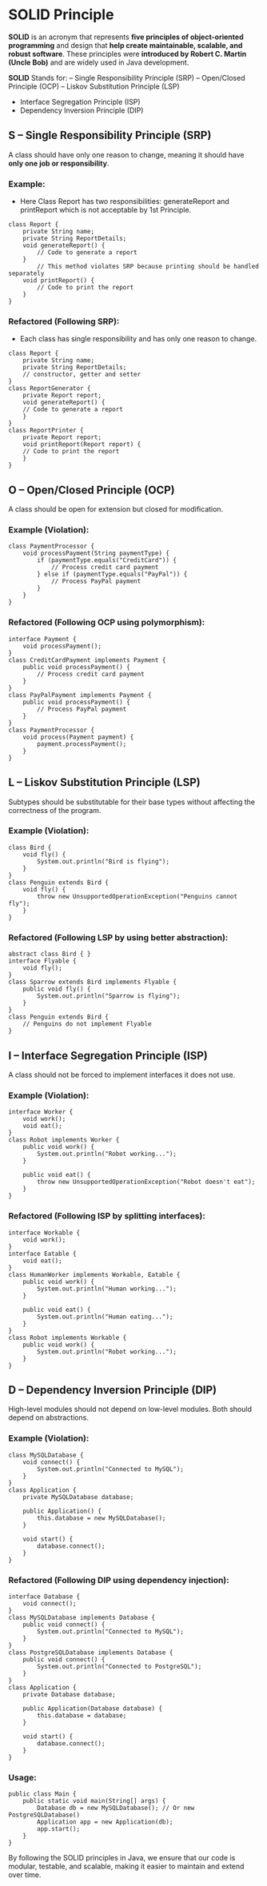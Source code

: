 # SOLID Principle

**SOLID** is an acronym that represents **five principles of object-oriented programming** and design that **help create maintainable, scalable, and robust software**. These principles were **introduced by Robert C. Martin (Uncle Bob)** and are widely used in Java development.

**SOLID** Stands for: 
– Single Responsibility Principle (SRP)
– Open/Closed Principle (OCP)
– Liskov Substitution Principle (LSP)
- Interface Segregation Principle (ISP)
- Dependency Inversion Principle (DIP)

## S – Single Responsibility Principle (SRP)
A class should have only one reason to change, meaning it should have **only one job or responsibility**. 
### Example:
- Here Class Report has two responsibilities: generateReport and printReport which is not acceptable by 1st Principle.
```
class Report {
    private String name;
    private String ReportDetails; 
    void generateReport() {
        // Code to generate a report
    }
        // This method violates SRP because printing should be handled separately
    void printReport() {
        // Code to print the report
    }
}
```
### Refactored (Following SRP):
- Each class has single responsibility and has only one reason to change.
```
class Report {
    private String name;
    private String ReportDetails;
    // constructor, getter and setter
}
class ReportGenerator {
    private Report report;
    void generateReport() {
    // Code to generate a report
    }
}
class ReportPrinter {
    private Report report;
    void printReport(Report report) {
    // Code to print the report
    }
}
```
## O – Open/Closed Principle (OCP)
A class should be open for extension but closed for modification.
### Example (Violation):
```
class PaymentProcessor {
    void processPayment(String paymentType) {
        if (paymentType.equals("CreditCard")) {
            // Process credit card payment
        } else if (paymentType.equals("PayPal")) {
            // Process PayPal payment
        }
    }
}
```
### Refactored (Following OCP using polymorphism):
```
interface Payment {
    void processPayment();
}
class CreditCardPayment implements Payment {
    public void processPayment() {
        // Process credit card payment
    }
}
class PayPalPayment implements Payment {
    public void processPayment() {
        // Process PayPal payment
    }
}
class PaymentProcessor {
    void process(Payment payment) {
        payment.processPayment();
    }
}
```

## L – Liskov Substitution Principle (LSP)
Subtypes should be substitutable for their base types without affecting the correctness of the program.

### Example (Violation):
```
class Bird {
    void fly() {
        System.out.println("Bird is flying");
    }
}
class Penguin extends Bird {
    void fly() {
        throw new UnsupportedOperationException("Penguins cannot fly");
    }
}
```
### Refactored (Following LSP by using better abstraction):
```
abstract class Bird { }
interface Flyable {
    void fly();
}
class Sparrow extends Bird implements Flyable {
    public void fly() {
        System.out.println("Sparrow is flying");
    }
}
class Penguin extends Bird {
    // Penguins do not implement Flyable
}
```
## I – Interface Segregation Principle (ISP)
A class should not be forced to implement interfaces it does not use.
### Example (Violation):
```
interface Worker {
    void work();
    void eat();
}
class Robot implements Worker {
    public void work() {
        System.out.println("Robot working...");
    }

    public void eat() {
        throw new UnsupportedOperationException("Robot doesn't eat");
    }
}
```
### Refactored (Following ISP by splitting interfaces):
```
interface Workable {
    void work();
}
interface Eatable {
    void eat();
}
class HumanWorker implements Workable, Eatable {
    public void work() {
        System.out.println("Human working...");
    }

    public void eat() {
        System.out.println("Human eating...");
    }
}
class Robot implements Workable {
    public void work() {
        System.out.println("Robot working...");
    }
}
```
## D – Dependency Inversion Principle (DIP)
High-level modules should not depend on low-level modules. Both should depend on abstractions.
### Example (Violation):
```
class MySQLDatabase {
    void connect() {
        System.out.println("Connected to MySQL");
    }
}
class Application {
    private MySQLDatabase database;

    public Application() {
        this.database = new MySQLDatabase();
    }

    void start() {
        database.connect();
    }
}
```
### Refactored (Following DIP using dependency injection):
```
interface Database {
    void connect();
}
class MySQLDatabase implements Database {
    public void connect() {
        System.out.println("Connected to MySQL");
    }
}
class PostgreSQLDatabase implements Database {
    public void connect() {
        System.out.println("Connected to PostgreSQL");
    }
}
class Application {
    private Database database;

    public Application(Database database) {
        this.database = database;
    }

    void start() {
        database.connect();
    }
}
```
### Usage:
```
public class Main {
    public static void main(String[] args) {
        Database db = new MySQLDatabase(); // Or new PostgreSQLDatabase()
        Application app = new Application(db);
        app.start();
    }
}
```
By following the SOLID principles in Java, we ensure that our code is modular, testable, and scalable, making it easier to maintain and extend over time.

